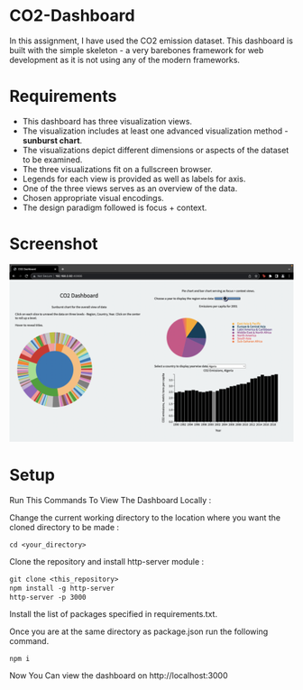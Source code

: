 
# CO2-Dashboard
In this assignment, I have used the CO2 emission dataset. This dashboard is built with the simple skeleton - a very barebones framework for web development as it is not using any of the modern frameworks.

# Requirements

* This dashboard has three visualization views.
* The visualization includes at least one advanced visualization method - **sunburst chart**.
* The visualizations depict different dimensions or aspects of the dataset to be examined.
* The three visualizations fit on a fullscreen browser.
* Legends for each view is provided as well as labels for axis.
* One of the three views serves as an overview of the data.
* Chosen appropriate visual encodings.
* The design paradigm followed is focus + context.

# Screenshot 

![Screen](./screenshot.png)

# Setup 

Run This Commands To View The Dashboard Locally : 

Change the current working directory to the location where you want the cloned directory to be made : 
```
cd <your_directory>
```
Clone the repository and install http-server module : 
```
git clone <this_repository>
npm install -g http-server
http-server -p 3000
```
Install the list of packages specified in requirements.txt.

Once you are at the same directory as package.json run the following command. 

```
npm i
```

Now You Can view the dashboard on http://localhost:3000


